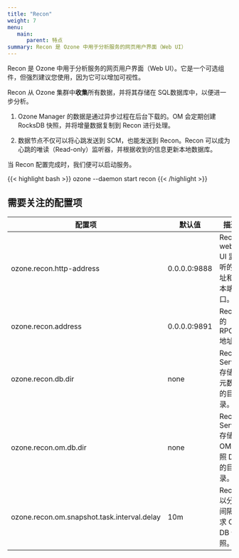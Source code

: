 ```yaml
---
title: "Recon"
weight: 7
menu:
   main:
      parent: 特点
summary: Recon 是 Ozone 中用于分析服务的网页用户界面（Web UI）
---
```

<!---
  Licensed to the Apache Software Foundation (ASF) under one or more
  contributor license agreements.  See the NOTICE file distributed with
  this work for additional information regarding copyright ownership.
  The ASF licenses this file to You under the Apache License, Version 2.0
  (the "License"); you may not use this file except in compliance with
  the License.  You may obtain a copy of the License at

      http://www.apache.org/licenses/LICENSE-2.0

  Unless required by applicable law or agreed to in writing, software
  distributed under the License is distributed on an "AS IS" BASIS,
  WITHOUT WARRANTIES OR CONDITIONS OF ANY KIND, either express or implied.
  See the License for the specific language governing permissions and
  limitations under the License.
-->

Recon 是 Ozone 中用于分析服务的网页用户界面（Web UI）。它是一个可选组件，但强烈建议您使用，因为它可以增加可视性。

Recon 从 Ozone 集群中**收集**所有数据，并将其存储在 SQL数据库中，以便进一步分析。

 1. Ozone Manager 的数据是通过异步过程在后台下载的。OM 会定期创建 RocksDB 快照，并将增量数据复制到 Recon 进行处理。

 2. 数据节点不仅可以将心跳发送到 SCM，也能发送到 Recon。Recon 可以成为心跳的唯读（Read-only）监听器，并根据收到的信息更新本地数据库。

当 Recon 配置完成时，我们便可以启动服务。

{{< highlight bash >}}
ozone --daemon start recon
{{< /highlight >}}

## 需要关注的配置项

配置项 | 默认值 | 描述
-------|--------|-----
ozone.recon.http-address | 0.0.0.0:9888 | Recon web UI 监听的地址和基本端口。
ozone.recon.address | 0.0.0.0:9891 | Recon 的 RPC 地址。
ozone.recon.db.dir | none | Recon Server 存储其元数据的目录。
ozone.recon.om.db.dir | none | Recon Server 存储其 OM 快照 DB 的目录。
ozone.recon.om.snapshot.task.interval.delay | 10m | Recon 以分钟间隔请求 OM DB 快照。

